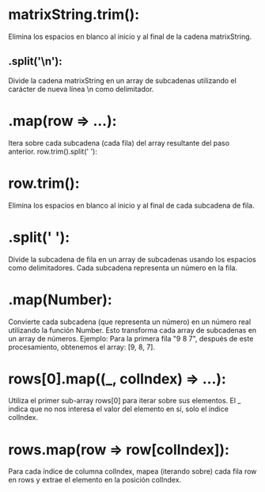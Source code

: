 # matrixString.trim():

Elimina los espacios en blanco al inicio y al final de la cadena matrixString.

## .split('\n'):

Divide la cadena matrixString en un array de subcadenas utilizando el carácter de nueva línea \n como delimitador.


# .map(row => ...):

Itera sobre cada subcadena (cada fila) del array resultante del paso anterior.
row.trim().split(' '):

# row.trim():
Elimina los espacios en blanco al inicio y al final de cada subcadena de fila.
# .split(' '):
Divide la subcadena de fila en un array de subcadenas usando los espacios como delimitadores.
Cada subcadena representa un número en la fila.
# .map(Number):

Convierte cada subcadena (que representa un número) en un número real utilizando la función Number.
Esto transforma cada array de subcadenas en un array de números.
Ejemplo: Para la primera fila "9 8 7", después de este procesamiento, obtenemos el array: [9, 8, 7].



# rows[0].map((_, colIndex) => ...):

Utiliza el primer sub-array rows[0] para iterar sobre sus elementos.
El _ indica que no nos interesa el valor del elemento en sí, solo el índice colIndex.
# rows.map(row => row[colIndex]):

Para cada índice de columna colIndex, mapea (iterando sobre) cada fila row en rows y extrae el elemento en la posición colIndex.